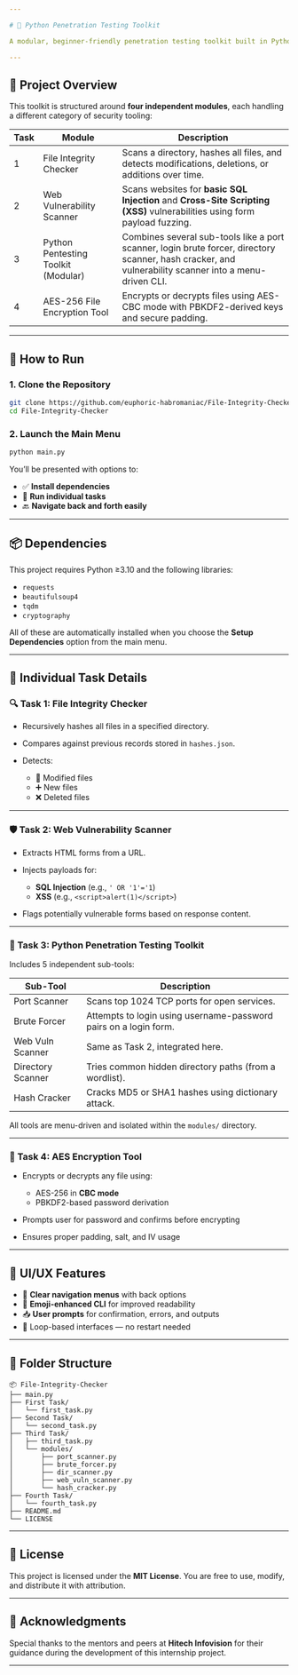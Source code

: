 ```yaml
---

# 🔐 Python Penetration Testing Toolkit

A modular, beginner-friendly penetration testing toolkit built in Python — designed to simulate real-world attack surfaces and automate basic security assessments. This project was developed as part of a cybersecurity-focused internship, with modularity, clarity, and usability in mind.

---
```


## 📁 Project Overview

This toolkit is structured around **four independent modules**, each handling a different category of security tooling:

| Task | Module                              | Description                                                                                                                                            |
| ---- | ----------------------------------- | ------------------------------------------------------------------------------------------------------------------------------------------------------ |
| 1    | File Integrity Checker              | Scans a directory, hashes all files, and detects modifications, deletions, or additions over time.                                                     |
| 2    | Web Vulnerability Scanner           | Scans websites for **basic SQL Injection** and **Cross-Site Scripting (XSS)** vulnerabilities using form payload fuzzing.                              |
| 3    | Python Pentesting Toolkit (Modular) | Combines several sub-tools like a port scanner, login brute forcer, directory scanner, hash cracker, and vulnerability scanner into a menu-driven CLI. |
| 4    | AES-256 File Encryption Tool        | Encrypts or decrypts files using AES-CBC mode with PBKDF2-derived keys and secure padding.                                                             |

---

## 🚀 How to Run

### 1. Clone the Repository

```bash
git clone https://github.com/euphoric-habromaniac/File-Integrity-Checker
cd File-Integrity-Checker
```

### 2. Launch the Main Menu

```bash
python main.py
```

You’ll be presented with options to:

* ✅ **Install dependencies**
* 🧪 **Run individual tasks**
* 🔙 **Navigate back and forth easily**

---

## 📦 Dependencies

This project requires Python ≥3.10 and the following libraries:

* `requests`
* `beautifulsoup4`
* `tqdm`
* `cryptography`

All of these are automatically installed when you choose the **Setup Dependencies** option from the main menu.

---

## 🧰 Individual Task Details

### 🔍 Task 1: File Integrity Checker

* Recursively hashes all files in a specified directory.
* Compares against previous records stored in `hashes.json`.
* Detects:

  * 🔄 Modified files
  * ➕ New files
  * ❌ Deleted files

---

### 🛡️ Task 2: Web Vulnerability Scanner

* Extracts HTML forms from a URL.
* Injects payloads for:

  * **SQL Injection** (e.g., `' OR '1'='1`)
  * **XSS** (e.g., `<script>alert(1)</script>`)
* Flags potentially vulnerable forms based on response content.

---

### 🧰 Task 3: Python Penetration Testing Toolkit

Includes 5 independent sub-tools:

| Sub-Tool          | Description                                                      |
| ----------------- | ---------------------------------------------------------------- |
| Port Scanner      | Scans top 1024 TCP ports for open services.                      |
| Brute Forcer      | Attempts to login using username-password pairs on a login form. |
| Web Vuln Scanner  | Same as Task 2, integrated here.                                 |
| Directory Scanner | Tries common hidden directory paths (from a wordlist).           |
| Hash Cracker      | Cracks MD5 or SHA1 hashes using dictionary attack.               |

All tools are menu-driven and isolated within the `modules/` directory.

---

### 🔐 Task 4: AES Encryption Tool

* Encrypts or decrypts any file using:

  * AES-256 in **CBC mode**
  * PBKDF2-based password derivation
* Prompts user for password and confirms before encrypting
* Ensures proper padding, salt, and IV usage

---

## 🎨 UI/UX Features

* 🧭 **Clear navigation menus** with back options
* 🎨 **Emoji-enhanced CLI** for improved readability
* 📥 **User prompts** for confirmation, errors, and outputs
* 🔁 Loop-based interfaces — no restart needed

---

## 📂 Folder Structure

```
📦 File-Integrity-Checker
├── main.py
├── First Task/
│   └── first_task.py
├── Second Task/
│   └── second_task.py
├── Third Task/
│   ├── third_task.py
│   └── modules/
│       ├── port_scanner.py
│       ├── brute_forcer.py
│       ├── dir_scanner.py
│       ├── web_vuln_scanner.py
│       └── hash_cracker.py
├── Fourth Task/
│   └── fourth_task.py
├── README.md
└── LICENSE
```

---

## 📝 License

This project is licensed under the **MIT License**.
You are free to use, modify, and distribute it with attribution.

---

## 🙌 Acknowledgments

Special thanks to the mentors and peers at **Hitech Infovision** for their guidance during the development of this internship project.

---
